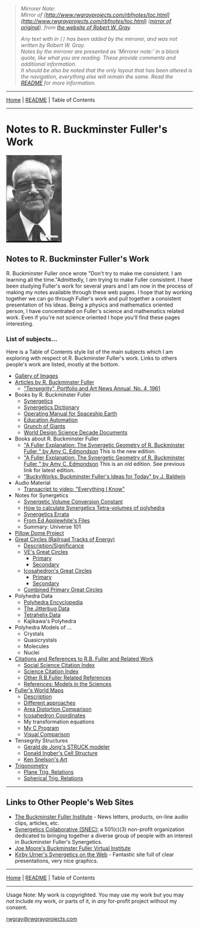 <!-- Date: 7 January 2016 00:37:14 -->
<!-- Mirrored from www.rwgrayprojects.com/rbfnotes/toc.html by HTTrack Website Copier/3.x [XR&CO'2014], Wed, 06 Jan 2016 19:15:13 GMT -->

> *Mirrorer Note:*  
> *Mirror of [http://www.rwgrayprojects.com/rbfnotes/toc.html](http://www.rwgrayprojects.com/rbfnotes/toc.html) ([mirror of original](../../orginal/www.rwgrayprojects.com/rbfnotes/toc.html "Notes to Fuller's World Maps")), from [the website of Robert W. Gray](http://www.rwgrayprojects.com/ "rwgrayprojects.com").*
>
> *Any text with in `[]` has been added by the mirrorer, and was not written by Robert W. Gray.*  
> *Notes by the mirrorer are presented as 'Mirrorer note:' in a block quote, like what you are reading. These provide comments and  additional information.*  
> *It should be also be noted that the only layout that has been altered is the navigation, everything else will remain the same.*
> *Read the [README](../../README.md "README.md") for more information.*

- - -

[Home](../README.md "Home") | [README](../../README.md "README.md") | Table of Contents

- - -

# Notes to R. Buckminster Fuller's Work

![](./images/buckminster_1.jpg)

## Notes to R. Buckminster Fuller's Work

R. Buckminster Fuller once wrote "Don't try to make me consistent. I am learning all the time."Admittedly, I *am* trying to make Fuller consistent. I have been studying Fuller's work for several years and I am now in the process of making my notes available through these web pages. I hope that by working together we can go through  Fuller's work and pull together a consistent presentation of his ideas. Being a physics and mathematics oriented person, I have concentrated on Fuller's science and mathematics related work. Even if you're not science oriented I hope you'll find these pages interesting. 

### List of subjects…

Here is a Table of Contents style list of the main subjects which I am exploring with respect ot R. Buckminster Fuller's work. Links to others people's work are listed, mostly at the bottom.

- [Gallery of Images](gallery/gallery1.html)
- [Articles by R. Buckminster Fuller](fpapers/articles.html)
    - ["Tensegrity", Portfolio and Art News Annual, No. 4, 1961](fpapers/tensegrity/tenseg01.html)
- Books by R. Buckminster Fuller
    - [Synergetics](../synergetics/synergetics.html)
    - [Synergetics Dictionary](../SynergeticsDictionary/SD.html)
    - [Operating Manual for Spaceship Earth](http://bfi.org/node/422)
    - [Education Automation](http://www.bfi.org/education_automation.htm)
    - [Grunch of Giants](http://bfi.org/node/406)
    - [World Design Science Decade Documents](http://bfi.org/our_programs/who_is_buckminster_fuller/design_science/design_science_decade/world_design_science_decade_documents_by_r_buckminst)
- Books about R. Buckminster Fuller
    - ["A Fuller Explanation: The Synergetic Geometry of R. Buckminster Fuller " by Amy C. Edmondson](http://books.google.com/books?id=F6n2dZJ1POwC&printsec=frontcover&dq=a+fuller+explanation&cd=1#v=onepage&q=&f=false) This is the new edition.
    - ["A Fuller Explanation: The Synergetic Geometry of R. Buckminster Fuller " by Amy C. Edmondson](http://www.angelfire.com/mt/marksomers/40.html) This is an old edition. See previous link for latest edition.
    - ["BuckyWorks: Buckminster Fuller's Ideas for Today" by J. Baldwin](http://www.thirteen.org/bucky/buckyworks.html)
- Audio Material
    - [Transacript to video: "Everything I Know"](http://bfi.org/our_programs/who_is_buckminster_fuller/online_resources/everything_i_know)
- Notes for Synergetics
    - [Synergetic Volume Conversion Constant](VolConstant/VolConstant.html)
    - [How to calculate Synergetics Tetra-volumes of polyhedra](SynVolCalc/SynVolCalc.pdf)
    - [Synergetics Errata](errata/grayer1.html)
    - [From Ed Applewhite's Files](errata/edapple1.html)
    - Summary: Universe 101
- [Pillow Dome Project](pillow/pillow.html)
- [Great Circles (Railroad Tracks of Energy)](greatc/greatc1.html)
    - [Description/Significance](greatc/greatc1.html)
    - [VE's Great Circles](greatc/gcvep.html)
        - [Primary](greatc/gcvep.html)
        - [Secondary](greatc/gcves.html)
    - [Icosahedron's Great Circles](greatc/gcicp.html)
        - [Primary](greatc/gcicp.html)
        - [Secondary](greatc/gcics.html)
    - [Combined Primary Great Circles](greatc/gcvip.html)
- Polyhedra Data
    - [Polyhedra Encyclopedia](polyhed/pindex.html)
    - [The Jitterbug Data](polyhed/jitterbug/jbCurve.html)
    - [Tetrahelix Data](helix/helix01.html)
    - Kajikawa's Polyhedra
- Polyhedra Models of ...
    - Crystals
    - Quasicrystals
    - Molecules
    - Nuclei
- [Citations and References to R.B. Fuller and Related Work](citation/grayct1.html)
    - [Social Science Citation Index](citation/grayct2.html)
    - [Science Citation Index](citation/grayct3.html)
    - [Other R.B.Fuller Related References](citation/grayct5.html)
    - [References: Models in the Sciences](citation/grayct4.html)
- [Fuller's World Maps](maps/graymap1.html)
    - [Description](maps/graymap2.html)
    - [Different approaches](maps/graymapa.html)
    - [Area Distortion Comparison](maps/graymap3.html)
    - [Icosahedron Coordinates](maps/graymap4.html)
    - My transformation equations
    - [My C Program](maps/graymap6.html)
    - [](maps/graymap6.html)[Visual Comparison](maps/graymap7.html)
-   Tensegrity Structures
    - [Gerald de Jong's STRUCK modeler](http://www.xs4all.nl/~gdj)
    - [Donald Ingber's Cell Structure](tensegrity/ingber.html)
    - [Ken Snelson's Art](http://www.kennethsnelson.net/)
-   [Trigonometry](trig/trig1.html)
    - [Plane Trig. Relations](trig/ptrig/trig.html)
    - [Spherical Trig. Relations](trig/strig/strig.html)

- - -

## Links to Other People's Web Sites

- [The Buckminster Fuller Institute](http://www.bfi.org/) - News letters, products, on-line audio clips, articles, etc.
- [Synergetics Collaborative (SNEC):](http://snec.synergeticists.org/) a 501(c)(3) non-profit organization dedicated to bringing together a diverse group of people with an interest in Buckminster Fuller's Synergetics.
- [Joe Moore's Buckminster Fuller Virtual Institute](http://www.buckminster.info/)
- [Kirby Urner's Synergetics on the Web](http://www.grunch.net/synergetics/index.html) - Fantastic site full of clear presentations, very nice graphics. 

- - -

[Home](../README.md "Home") | [README](../../README.md "README.md") | Table of Contents

- - -

Usage Note: My work is copyrighted. You may use my work but you may *not* include my work, or parts of it, in *any* for-profit project without my consent.

[rwgray@rwgrayprojects.com](mailto:rwgray@rwgrayprojects.com)
